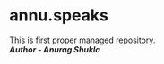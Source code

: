 # annu.speaks
This is first proper managed repository.<br>
<em><strong>Author - Anurag Shukla</strong></em>
